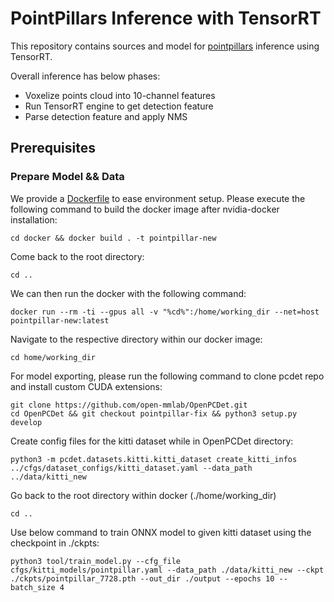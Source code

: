# PointPillars Inference with TensorRT

This repository contains sources and model for [pointpillars](https://arxiv.org/abs/1812.05784) inference using TensorRT.

Overall inference has below phases:

- Voxelize points cloud into 10-channel features
- Run TensorRT engine to get detection feature
- Parse detection feature and apply NMS

## Prerequisites

### Prepare Model && Data

We provide a [Dockerfile](docker/Dockerfile) to ease environment setup. Please execute the following command to build the docker image after nvidia-docker installation:
```
cd docker && docker build . -t pointpillar-new
```
Come back to the root directory:
```
cd ..
```
We can then run the docker with the following command: 
```
docker run --rm -ti --gpus all -v "%cd%":/home/working_dir --net=host pointpillar-new:latest
```
Navigate to the respective directory within our docker image:
```
cd home/working_dir
```
For model exporting, please run the following command to clone pcdet repo and install custom CUDA extensions:
```
git clone https://github.com/open-mmlab/OpenPCDet.git
cd OpenPCDet && git checkout pointpillar-fix && python3 setup.py develop
```
Create config files for the kitti dataset while in OpenPCDet directory:
```
python3 -m pcdet.datasets.kitti.kitti_dataset create_kitti_infos ../cfgs/dataset_configs/kitti_dataset.yaml --data_path ../data/kitti_new
```
Go back to the root directory within docker (./home/working_dir)
```
cd ..
```
Use below command to train ONNX model to given kitti dataset using the checkpoint in ./ckpts:
```
python3 tool/train_model.py --cfg_file cfgs/kitti_models/pointpillar.yaml --data_path ./data/kitti_new --ckpt ./ckpts/pointpillar_7728.pth --out_dir ./output --epochs 10 --batch_size 4
```

